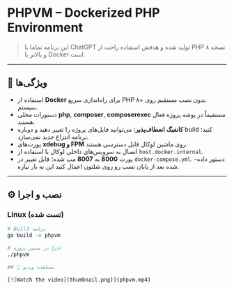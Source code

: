 # PHPVM – Dockerized PHP Environment

> این برنامه تماما با ChatGPT تولید شده و هدفش استفاده راحت از PHP نسخه ۸ و بالاتر با Docker است.

---

## 🚀 ویژگی‌ها

- استفاده از **Docker** برای راه‌اندازی سریع PHP ۸+ بدون نصب مستقیم روی سیستم.
- دستورات محلی **php**, **composer**, **composerexec** مستقیماً در پوشه پروژه فعال هستند.
- **کانفیگ انعطاف‌پذیر**: می‌توانید فایل‌های پروژه را تغییر دهید و دوباره build کنید؛ برنامه انتزاع جدید نمی‌سازد.
- پورت‌های **xdebug و FPM** روی ماشین لوکال قابل دسترسی هستند.
- اتصال به سرویس‌های داخلی لوکال با استفاده از `host.docker.internal`.
- پورت **8000** به **8007** مپ شده؛ قابل تغییر در `docker-compose.yml`.
-دستور داده شده بعد از پایان نصب رو روی شلتون اعمال کنید این یه بار نیازه.

---

## ⚙️ نصب و اجرا

### Linux (تست شده)

```bash
# Build برنامه
go build -o phpvm

# اجرا در مسیر پروژه
./phpvm

## 🎥 مشاهده ویدیو

[![Watch the video](thumbnail.png)](phpvm.mp4)

